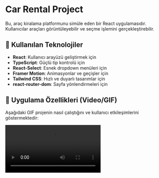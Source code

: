 # Car Rental Project 

Bu, araç kiralama platformunu simüle eden bir React uygulamasıdır. Kullanıcılar araçları görüntüleyebilir ve seçme işlemini gerçekleştirebilir.

## 🚀 Kullanılan Teknolojiler

- **React**: Kullanıcı arayüzü geliştirmek için
- **TypeScript**: Güçlü tip kontrolü için
- **React-Select**: Esnek dropdown menüleri için
- **Framer Motion**: Animasyonlar ve geçişler için
- **Tailwind CSS**: Hızlı ve duyarlı tasarımlar için
- **react-router-dom**: Sayfa yönlendirmeleri için

## 🎥 Uygulama Özellikleri (Video/GIF)

Aşağıdaki GIF projenin nasıl çalıştığını ve kullanıcı etkileşimlerini göstermektedir:


![Car Rental Demo](ezgif.com-video-speed.mp4)